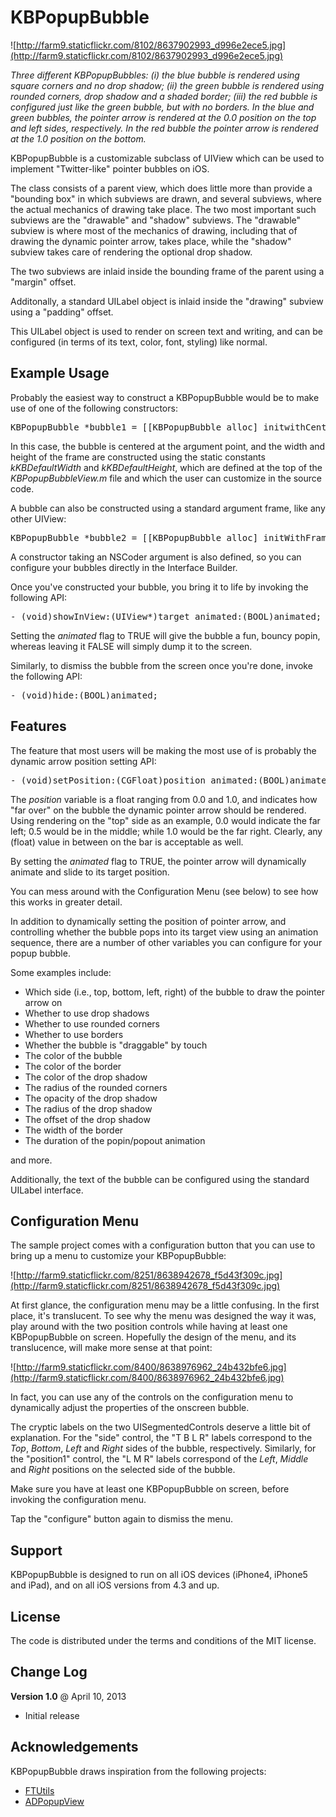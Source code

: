 KBPopupBubble
============= 

![http://farm9.staticflickr.com/8102/8637902993_d996e2ece5.jpg](http://farm9.staticflickr.com/8102/8637902993_d996e2ece5.jpg)

*Three different KBPopupBubbles: (i) the blue bubble is rendered using square corners and no drop shadow; (ii) the green bubble is rendered using rounded corners, drop shadow and a shaded border; (iii) the red bubble is configured just like the green bubble, but with no borders. In the blue and green bubbles, the pointer arrow is rendered at the 0.0 position on the top and left sides, respectively. In the red bubble the pointer arrow is rendered at the 1.0 position on the bottom.*

KBPopupBubble is a customizable subclass of UIView which can be used to implement "Twitter-like" pointer bubbles on iOS.

The class consists of a parent view, which does little more than provide a "bounding box" in which subviews are drawn, and several subviews, where the actual mechanics of drawing take place. The two most important such subviews are the "drawable" and "shadow" subviews. The "drawable" subview is where most of the mechanics of drawing, including that of drawing the dynamic pointer arrow, takes place, while the "shadow" subview takes care of rendering the optional drop shadow.

The two subviews are inlaid inside the bounding frame of the parent using a "margin" offset. 

Additonally, a standard UILabel object is inlaid inside the "drawing" subview using a "padding" offset. 

This UILabel object is used to render on screen text and writing, and can be configured (in terms of its text, color, font, styling) like normal.

Example Usage
------------- 

Probably the easiest way to construct a KBPopupBubble would be to make use of one of the following constructors:

<pre>
KBPopupBubble *bubble1 = [[KBPopupBubble alloc] initwithCenter:CGPointMake(myPoint.x, myPoint.y)];
</pre>

In this case, the bubble is centered at the argument point, and the width and height of the frame are constructed using the static constants *kKBDefaultWidth* and *kKBDefaultHeight*, which are defined at the top of the *KBPopupBubbleView.m* file and which the user can customize in the source code.

A bubble can also be constructed using a standard argument frame, like any other UIView:

<pre>
KBPopupBubble *bubble2 = [[KBPopupBubble alloc] initWithFrame:myFrame];
</pre>

A constructor taking an NSCoder argument is also defined, so you can configure your bubbles directly in the Interface Builder.

Once you've constructed your bubble, you bring it to life by invoking the following API:

<pre>
- (void)showInView:(UIView*)target animated:(BOOL)animated;
</pre>

Setting the *animated* flag to TRUE will give the bubble a fun, bouncy popin, whereas leaving it FALSE will simply dump it to the screen.

Similarly, to dismiss the bubble from the screen once you're done, invoke the following API:

<pre>
- (void)hide:(BOOL)animated;
</pre>

Features
-------- 

The feature that most users will be making the most use of is probably the dynamic arrow position setting API:

<pre>
- (void)setPosition:(CGFloat)position animated:(BOOL)animated;
</pre>

The *position* variable is a float ranging from 0.0 and 1.0, and indicates how "far over" on the bubble the dynamic pointer arrow should be rendered. Using rendering on the "top" side as an example, 0.0 would indicate the far left; 0.5 would be in the middle; while 1.0 would be the far right. Clearly, any (float) value in between on the bar is acceptable as well.

By setting the *animated* flag to TRUE, the pointer arrow will dynamically animate and slide to its target position.

You can mess around with the Configuration Menu (see below) to see how this works in greater detail.

In addition to dynamically setting the position of pointer arrow, and controlling whether the bubble pops into its target view using an animation sequence, there are a number of other variables you can configure for your popup bubble. 

Some examples include:

<ul>
<li>Which side (i.e., top, bottom, left, right) of the bubble to draw the pointer arrow on</li>
<li>Whether to use drop shadows</li>
<li>Whether to use rounded corners</li>
<li>Whether to use borders</li>
<li>Whether the bubble is "draggable" by touch</li>
<li>The color of the bubble</li>
<li>The color of the border</li>
<li>The color of the drop shadow</li>
<li>The radius of the rounded corners</li>
<li>The opacity of the drop shadow</li>
<li>The radius of the drop shadow</li>
<li>The offset of the drop shadow</li>
<li>The width of the border</li>
<li>The duration of the popin/popout animation</li>
</ul>

and more. 

Additionally, the text of the bubble can be configured using the standard UILabel interface.

Configuration Menu
------------------

The sample project comes with a configuration button that you can use to bring up a menu to customize your KBPopupBubble:

![http://farm9.staticflickr.com/8251/8638942678_f5d43f309c.jpg](http://farm9.staticflickr.com/8251/8638942678_f5d43f309c.jpg)

At first glance, the configuration menu may be a little confusing. In the first place, it's translucent. To see why the menu was designed the way it was, play around with the two position controls while having at least one KBPopupBubble on screen. Hopefully the design of the menu, and its translucence, will make more sense at that point:

![http://farm9.staticflickr.com/8400/8638976962_24b432bfe6.jpg](http://farm9.staticflickr.com/8400/8638976962_24b432bfe6.jpg)

In fact, you can use any of the controls on the configuration menu to dynamically adjust the properties of the onscreen bubble.

The cryptic labels on the two UISegmentedControls deserve a little bit of explanation. For the "side" control, the "T B L R" labels correspond to the *Top*, *Bottom*, *Left* and *Right* sides of the bubble, respectively. Similarly, for the "position1" control, the "L M R" labels correspond of the *Left*, *Middle* and *Right* positions on the selected side of the bubble.

Make sure you have at least one KBPopupBubble on screen, before invoking the configuration menu.

Tap the "configure" button again to dismiss the menu.

Support
------- 

KBPopupBubble is designed to run on all iOS devices (iPhone4, iPhone5 and iPad), and on all iOS versions from 4.3 and up.

License
------- 

The code is distributed under the terms and conditions of the MIT license.

Change Log 
---------- 

**Version 1.0** @ April 10, 2013

<ul>
	<li>Initial release</li>
</ul>

Acknowledgements
---------------- 

KBPopupBubble draws inspiration from the following projects:

<ul>
 <li><a href="http://ftutils.com/" target=_blank>FTUtils</a></li>
 <li><a href="https://github.com/Antondomashnev/ADPopupView" target=_blank>ADPopupView</a></li>
</ul>